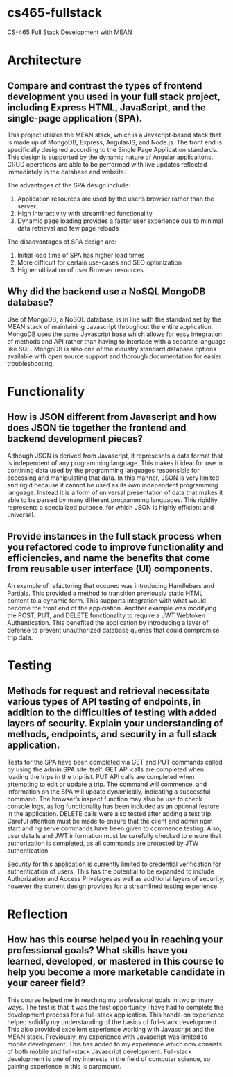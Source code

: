 # cs465-fullstack
CS-465 Full Stack Development with MEAN

# Architecture
## Compare and contrast the types of frontend development you used in your full stack project, including Express HTML, JavaScript, and the single-page application (SPA).

This project utilizes the MEAN stack, which is a Javacript-based stack that is made up of MongoDB, Express, AngularJS, and Node.js. The front end is specifically designed according to the Single Page Application standards. This design is supported by the dynamic nature of Angular applicaitons. CRUD operations are able to be performed with live updates reflected immediately in the database and website. 

The advantages  of the SPA design include:
1.	Application resources are used by the user’s browser rather than the server.
2.	High Interactivity with streamlined functionality
3.	Dynamic page loading provides a faster user experience due to minimal data retrieval and few page reloads

The disadvantages of SPA design are:
1.	Initial load time of SPA has higher load times
2.	More difficult for certain use-cases and SEO optimization
3.	Higher utilization of user Browser resources


## Why did the backend use a NoSQL MongoDB database?

Use of MongoDB, a NoSQL database, is in line with the standard set by the MEAN stack of maintaining Javascript throughout the entire application. MongoDB uses the same Javascript base which allows for easy integration of methods and API rather than having to interface with a separate language like SQL. MongoDB is also one of the industry standard database options available with open source support and thorough documentation for easier troubleshooting. 

# Functionality
## How is JSON different from Javascript and how does JSON tie together the frontend and backend development pieces?

Although JSON is derived from Javascript, it represesnts a data format that is independent of any programming language. This makes it ideal for use in contining data used by the programming languages responsible for accessing and manipulating that data. In this manner, JSON is very limited and rigid because it cannot be used as its own independent programming language. Instead it is a form of universal presentation of data that makes it able to be parsed by many different programming languages. This rigidity represents a specialized purpose, for which JSON is highly efficient and universal. 

## Provide instances in the full stack process when you refactored code to improve functionality and efficiencies, and name the benefits that come from reusable user interface (UI) components.

An example of refactoring that occured was introducing Handlebars and Partials. This provided a method to transition previously static HTML content to a dynamic form. This supports integration with what would become the front end of the applciation. 
Another example was modifying the POST, PUT, and DELETE functionality to require a JWT Webtoken Authentication. This benefited the application by introducing a layer of defense to prevent unauthorized database queries that could compromise trip data. 

# Testing
## Methods for request and retrieval necessitate various types of API testing of endpoints, in addition to the difficulties of testing with added layers of security. Explain your understanding of methods, endpoints, and security in a full stack application.

Tests for the SPA have been completed via GET and PUT commands called by using the admin SPA site itself. GET API calls are completed when loading the trips in the trip list. PUT API calls are completed when attempting to edit or update a trip. The command will commence, and information on the SPA will update dynamically, indicating a successful command. The browser’s inspect function may also be use to check console logs, as log functionality has been included as an optional feature in the application. DELETE calls were also tested after adding a test trip. Careful attention must be made to ensure that the client and admin npm start and ng serve commands have been given to commence testing. Also, user details and JWT information must be carefully checked to ensure that authorization is completed, as all commands are protected by JTW authentication. 

Security for this application is currently limited to credential verification for authentication of users. This has the potential to be expanded to include Authorization and Access Privelages as well as additional layers of security, however the current design provides for a streamlined testing experience. 

# Reflection
## How has this course helped you in reaching your professional goals? What skills have you learned, developed, or mastered in this course to help you become a more marketable candidate in your career field?

This course helped me in reaching my professional goals in two primary ways. The first is that it was the first opportunity I have had to complete the development process for a full-stack application. This hands-on experience helped solidify my understanding of the basics of full-stack development.
This also provided excellent experience working with Javascript and the MEAN stack. Previously, my experience with Javascript was limited to mobile development. This has added to my experience which now consists of both mobile and full-stack Javascript development. Full-stack development is one of my interests in the field of computer science, so gaining experience in this is paramount. 
